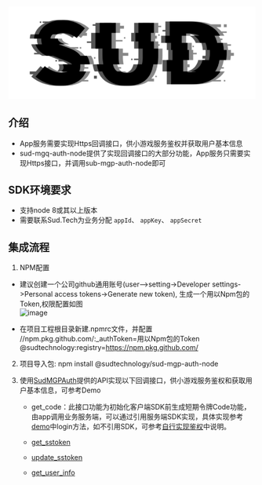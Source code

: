 #

![SUD](../Resource/logo.png)

## 介绍

- App服务需要实现Https回调接口，供小游戏服务鉴权并获取用户基本信息
- sud-mgq-auth-node提供了实现回调接口的大部分功能，App服务只需要实现Https接口，并调用sub-mgp-auth-node即可

## SDK环境要求

- 支持node 8或其以上版本
- 需要联系Sud.Tech为业务分配 `appId`、 `appKey`、 `appSecret`

## 集成流程

1. NPM配置
- 建议创建一个公司github通用账号(user—>setting->Developer settings->Personal access tokens->Generate new token), 生成一个用以Npm包的Token,权限配置如图<br/>
  ![image](https://user-images.githubusercontent.com/92836734/178459371-7347ad20-a0b5-45e3-b021-a7fb6013ac9f.png)

- 在项目工程根目录新建.npmrc文件，并配置<br/>
  //npm.pkg.github.com/:_authToken=用以Npm包的Token <br/>
  @sudtechnology:registry=https://npm.pkg.github.com/

2. 项目导入包: npm install @sudtechnology/sud-mgp-auth-node

3. 使用[SudMGPAuth](SDK/SudMGPAuth-Node.md)提供的API实现以下回调接口，供小游戏服务鉴权和获取用户基本信息，可参考Demo

    - get_code：此接口功能为初始化客户端SDK前生成短期令牌Code功能，由app调用业务服务端，可以通过引用服务端SDK实现，具体实现参考[demo](https://github.com/SudTechnology/hello-sud-node/releases)中login方法，如不引用SDK，可参考[自行实现鉴权](ImplementAuthenticationByYourself.md)中说明。

    - [get_sstoken](./HttpsCallback/get_sstoken.md)

    - [update_sstoken](./HttpsCallback/update_sstoken.md)

    - [get_user_info](./HttpsCallback/get_user_info.md)
